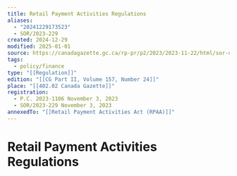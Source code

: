 ```yaml
---
title: Retail Payment Activities Regulations
aliases:
  - "20241229173523"
  - SOR/2023-229
created: 2024-12-29
modified: 2025-01-01
source: https://canadagazette.gc.ca/rp-pr/p2/2023/2023-11-22/html/sor-dors229-eng.html
tags:
  - policy/finance
type: "[[Regulation]]"
edition: "[[CG Part II, Volume 157, Number 24]]"
place: "[[402.02 Canada Gazette]]"
registration:
  - P.C. 2023-1106 November 3, 2023
  - SOR/2023-229 November 3, 2023
annexedTo: "[[Retail Payment Activities Act (RPAA)]]"
---
```

# Retail Payment Activities Regulations

